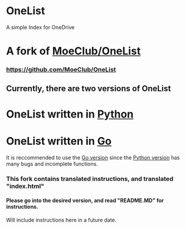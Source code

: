 # OneList
A simple Index for OneDrive

# A fork of [MoeClub/OneList](https://github.com/MoeClub/OneList)
### https://github.com/MoeClub/OneList

## Currently, there are two versions of OneList
# OneList written in [Python](https://github.com/reaitten/OneList/blob/master/Python%20Version/README.md)
# OneList written in [Go](https://github.com/reaitten/OneList/blob/master/Go%20Version/README.MD)

It is reccommended to use the [Go version](https://github.com/reaitten/OneList/blob/master/Go%20Version/README.MD) since the [Python version](https://github.com/reaitten/OneList/blob/master/Python%20Version/README.md) has many bugs and incomplete functions.


### This fork contains translated instructions, and translated "index.html"
#### Please go into the desired version, and read "README.MD" for instructions.
Will include instructions here in a future date.
